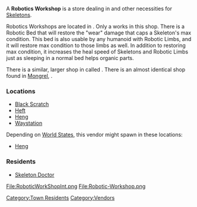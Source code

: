 A **Robotics Workshop** is a store dealing in [](Robot_Limbs.md) and other necessities for
[Skeletons](Skeleton.md "wikilink").

Robotics Workshops are located in [](Small_Shack.md). Only a [](Skeleton_Doctor.md) works in this shop. There is a
Robotic Bed that will restore the "wear" damage that caps a Skeleton's
max condition. This bed is also usable by any humanoid with Robotic
Limbs, and it will restore max condition to those limbs as well. In
addition to restoring max condition, it increases the heal speed of
Skeletons and Robotic Limbs just as sleeping in a normal bed helps
organic parts.

There is a similar, larger shop in [](Black_Desert_City.md) called [](Robotics_Shop.md). There is an almost identical shop found
in [Mongrel](Mongrel.md "wikilink"), [](Mongrel_Robotics_Workshop.md).

### Locations

- [Black Scratch](Black_Scratch.md "wikilink")
- [Heft](Heft.md "wikilink")
- [Heng](Heng.md "wikilink")
- [Waystation](Waystation_(Border_Zone).md "wikilink")

Depending on [World States](World_States.md "wikilink"), this vendor might
spawn in these locations:

- [Heng](Heng.md "wikilink")

### Residents

- [Skeleton Doctor](Skeleton_Doctor.md "wikilink")

<File:RoboticWorkShopInt.png> <File:Robotic-Workshop.png>

[Category:Town Residents](Category:Town_Residents "wikilink")
[Category:Vendors](Category:Vendors "wikilink")